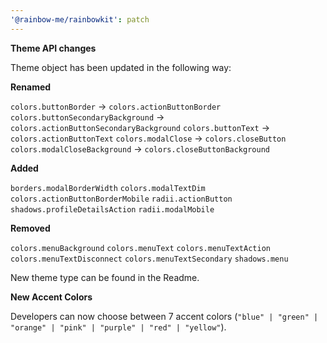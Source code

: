 ```yaml
---
'@rainbow-me/rainbowkit': patch
---
```


**Theme API changes**

Theme object has been updated in the following way:

**Renamed**

`colors.buttonBorder` -> `colors.actionButtonBorder`
`colors.buttonSecondaryBackground` -> `colors.actionButtonSecondaryBackground`
`colors.buttonText` -> `colors.actionButtonText`
`colors.modalClose` -> `colors.closeButton`
`colors.modalCloseBackground` -> `colors.closeButtonBackground`

**Added**

`borders.modalBorderWidth`
`colors.modalTextDim`
`colors.actionButtonBorderMobile`
`radii.actionButton`
`shadows.profileDetailsAction`
`radii.modalMobile`

**Removed**

`colors.menuBackground`
`colors.menuText`
`colors.menuTextAction`
`colors.menuTextDisconnect`
`colors.menuTextSecondary`
`shadows.menu`

New theme type can be found in the Readme.

**New Accent Colors**

Developers can now choose between 7 accent colors (`"blue" | "green" | "orange" | "pink" | "purple" | "red" | "yellow"`).
